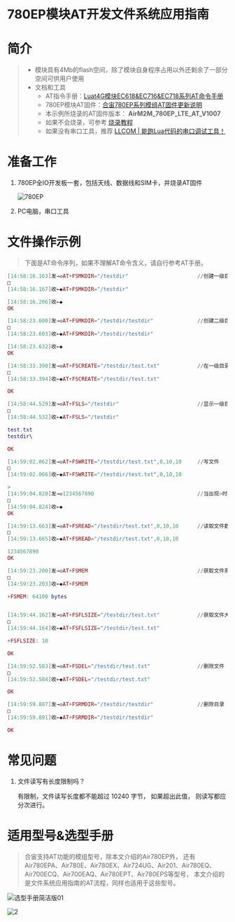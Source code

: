 # 780EP模块AT开发文件系统应用指南

# 简介

> - 模块具有4Mb的flash空间，除了模块自身程序占用以外还剩余了一部分空间可供用户使用
> - 文档和工具
>   - AT指令手册：[Luat4G模块EC618&EC716&EC718系列AT命令手册](https://doc.openluat.com/article/4985)
>   - 780EP模块AT固件：[合宙780EP系列模组AT固件更新说明 ](https://doc.openluat.com/article/5055)
>   - 本示例所烧录的AT固件版本： **AirM2M_780EP_LTE_AT_V1007**
>   - 如果不会烧录，可参考 [烧录教程](https://doc.openluat.com/wiki/21?wiki_page_id=6072)
>   - 如果没有串口工具，推荐 [LLCOM | 能跑Lua代码的串口调试工具！](https://llcom.papapoi.com/index.html)

# 准备工作

1. 780EP全IO开发板一套，包括天线、数据线和SIM卡，并烧录AT固件

    ![780EP](image/780EP.jpg)

2. PC电脑，串口工具

# 文件操作示例

> 下面是AT命令序列，如果不理解AT命令含义，请自行参考AT手册。

```lua
[14:58:16.163]发→◇AT+FSMKDIR="/testdir"						//创建一级目录
□
[14:58:16.167]收←◆AT+FSMKDIR="/testdir"

[14:58:16.206]收←◆
OK

[14:58:23.600]发→◇AT+FSMKDIR="/testdir/testdir"				//创建二级目录
□
[14:58:23.603]收←◆AT+FSMKDIR="/testdir/testdir"

[14:58:23.632]收←◆
OK

[14:58:33.390]发→◇AT+FSCREATE="/testdir/test.txt"			//在一级目录下新建文件
□
[14:58:33.394]收←◆AT+FSCREATE="/testdir/test.txt"

OK

[14:58:44.529]发→◇AT+FSLS="/testdir"							//显示一级目录列表
□
[14:58:44.532]收←◆AT+FSLS="/testdir"

test.txt
testdir\

OK

[14:59:02.062]发→◇AT+FSWRITE="/testdir/test.txt",0,10,10		//写文件
□
[14:59:02.066]收←◆AT+FSWRITE="/testdir/test.txt",0,10,10

>
[14:59:04.820]发→◇1234567890									//当出现>时，输入数据
□
[14:59:04.824]收←◆
OK

[14:59:13.663]发→◇AT+FSREAD="/testdir/test.txt",0,10,10		//读取文件数据
□
[14:59:13.665]收←◆AT+FSREAD="/testdir/test.txt",0,10,10

1234567890
OK

[14:59:23.200]发→◇AT+FSMEM									//获取文件系统可用空间大小
□
[14:59:23.203]收←◆AT+FSMEM

+FSMEM: 64100 bytes


[14:59:44.162]发→◇AT+FSFLSIZE="/testdir/test.txt"			//获取文件大小
□
[14:59:44.164]收←◆AT+FSFLSIZE="/testdir/test.txt"

+FSFLSIZE: 10

OK

[14:59:52.583]发→◇AT+FSDEL="/testdir/test.txt"				//删除文件
□
[14:59:52.584]收←◆AT+FSDEL="/testdir/test.txt"

OK

[14:59:59.887]发→◇AT+FSRMDIR="/testdir/testdir"				//删除目录
□
[14:59:59.891]收←◆AT+FSRMDIR="/testdir/testdir"

OK
```

# 常见问题

1. 文件读写有长度限制吗？

   有限制，文件读写长度都不能超过 10240 字节， 如果超出此值， 则读写都应分次进行。

# 适用型号&选型手册

> 合宙支持AT功能的模组型号，除本文介绍的Air780EP外，
> 还有Air780EPA、Air780E、Air780EX、Air724UG、Air201、Air780EQ、Air700ECQ、Air700EAQ、Air780EPT、Air780EPS等型号，
> 本文介绍的是文件系统应用指南的AT流程，同样也适用于这些型号。

![选型手册简洁版01](image/1.jpg)


![2](image/2.jpg)
